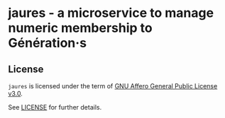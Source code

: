 # jaures - a microservice to manage numeric membership to Génération·s

## License
[license]: #license

`jaures` is licensed under the term of [GNU Affero General Public License v3.0](https://www.gnu.org/licenses/#AGPL).

See [LICENSE](LICENSE) for further details.
